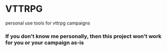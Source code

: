 # VTTRPG
personal use tools for vttrpg campaigns

### If you don't know me personally, then this project won't work for you or your campaign as-is

